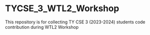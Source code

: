 # TYCSE_3_WTL2_Workshop
This repository is for collecting TY CSE 3 (2023-2024) students code contribution during WTL2 Workshop
